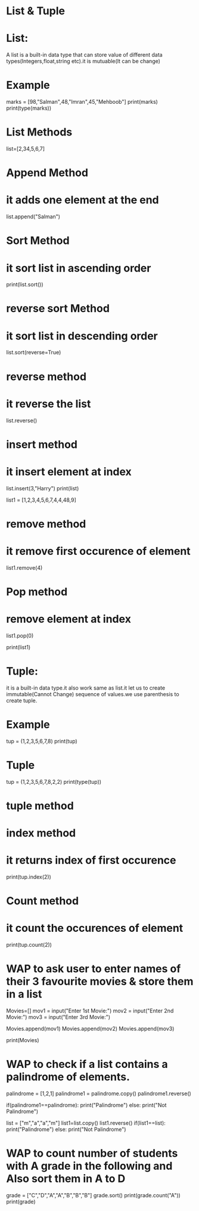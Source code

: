 # List & Tuple

# List:
A list is a built-in data type that can store value of different data types(Integers,float,string etc).it is mutuable(It can be change)

# Example
marks = [98,"Salman",48,"Imran",45,"Mehboob"]
print(marks)
print(type(marks))

# List Methods

list=[2,34,5,6,7]

# Append Method
# it adds one element at the end
list.append("Salman")

# Sort Method
# it sort list in ascending order
print(list.sort())

# reverse sort Method
# it sort list in descending order
list.sort(reverse=True)

# reverse method
# it reverse the list
list.reverse()

# insert method
# it insert element at index

list.insert(3,"Harry")
print(list)

list1 = [1,2,3,4,5,6,7,4,4,48,9]

# remove method
# it remove first occurence of element
list1.remove(4)

# Pop method
# remove element at index
list1.pop(0)

print(list1)


# Tuple:
it is a built-in data type.it also work same as list.it let us to create immutable(Cannot Change) 
sequence of values.we use parenthesis to create tuple.

# Example
tup = (1,2,3,5,6,7,8)
print(tup)

# Tuple
tup = (1,2,3,5,6,7,8,2,2)
print(type(tup))

# tuple method

# index method
# it returns index of first occurence
print(tup.index(2))

# Count method
# it count the occurences of element
print(tup.count(2))


# WAP to ask user to enter names of their 3 favourite movies & store them in a list

Movies=[]
mov1 = input("Enter 1st Movie:")
mov2 = input("Enter 2nd Movie:")
mov3 = input("Enter 3rd Movie:")

Movies.append(mov1)
Movies.append(mov2)
Movies.append(mov3)

print(Movies)

# WAP to check if a list contains a palindrome of elements.

palindrome = [1,2,1]
palindrome1 = palindrome.copy()
palindrome1.reverse()

if(palindrome1==palindrome):
    print("Palindrome")
else:
    print("Not Palindrome")

list = ["m","a","a","m"]
list1=list.copy()
list1.reverse()
if(list1==list):
    print("Palindrome")
else:
    print("Not Palindrome")

    
# WAP to count number of students with A grade in the following and Also sort them in A to D

grade = ["C","D","A","A","B","B","B"]
grade.sort()
print(grade.count("A"))    
print(grade)
